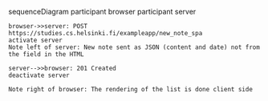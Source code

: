 sequenceDiagram
    participant browser
    participant server

    browser->>server: POST https://studies.cs.helsinki.fi/exampleapp/new_note_spa
    activate server
    Note left of server: New note sent as JSON (content and date) not from the field in the HTML

    server-->>browser: 201 Created
    deactivate server

    Note right of browser: The rendering of the list is done client side